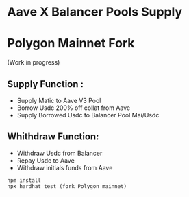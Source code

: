 # Aave X Balancer Pools Supply 
# Polygon Mainnet Fork
(Work in progress)


## Supply Function : 

- Supply Matic to Aave V3 Pool
- Borrow Usdc 200% off collat from Aave
- Supply Borrowed Usdc to Balancer Pool Mai/Usdc 

## Whithdraw Function: 

- Withdraw Usdc from Balancer
- Repay Usdc to Aave
- Withdraw initials funds from Aave 

```shell
npm install
npx hardhat test (fork Polygon mainnet)
```
